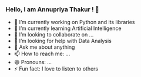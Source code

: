 ### Hello, I am Annupriya Thakur ! 👋

- 🔭 I’m currently working on Python and its libraries 
- 🌱 I’m currently learning Artificial Intelligence 
- 👯 I’m looking to collaborate on ...
- 🤔 I’m looking for help with Data Analysis
- 💬 Ask me about anything
- 📫 How to reach me: ...
- 😄 Pronouns: ...
- ⚡ Fun fact: I love to listen to others
